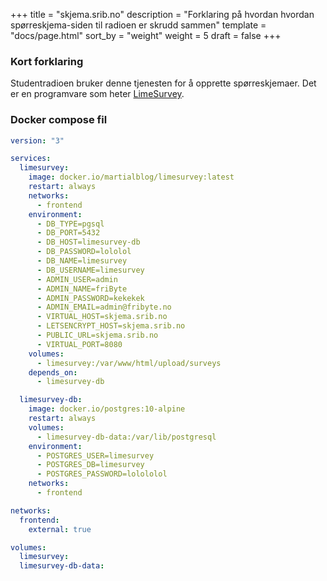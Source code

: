 +++
title = "skjema.srib.no"
description = "Forklaring på hvordan hvordan spørreskjema-siden til radioen er skrudd sammen"
template = "docs/page.html"
sort_by = "weight"
weight = 5
draft = false
+++

### Kort forklaring

Studentradioen bruker denne tjenesten for å opprette spørreskjemaer. Det er en
programvare som heter [LimeSurvey](https://github.com/LimeSurvey/LimeSurvey).

### Docker compose fil

```yaml
version: "3"

services:
  limesurvey:
    image: docker.io/martialblog/limesurvey:latest
    restart: always
    networks:
      - frontend
    environment:
      - DB_TYPE=pgsql
      - DB_PORT=5432
      - DB_HOST=limesurvey-db
      - DB_PASSWORD=lololol
      - DB_NAME=limesurvey
      - DB_USERNAME=limesurvey
      - ADMIN_USER=admin
      - ADMIN_NAME=friByte
      - ADMIN_PASSWORD=kekekek
      - ADMIN_EMAIL=admin@fribyte.no
      - VIRTUAL_HOST=skjema.srib.no
      - LETSENCRYPT_HOST=skjema.srib.no
      - PUBLIC_URL=skjema.srib.no
      - VIRTUAL_PORT=8080
    volumes:
      - limesurvey:/var/www/html/upload/surveys
    depends_on:
      - limesurvey-db

  limesurvey-db:
    image: docker.io/postgres:10-alpine
    restart: always
    volumes:
      - limesurvey-db-data:/var/lib/postgresql
    environment:
      - POSTGRES_USER=limesurvey
      - POSTGRES_DB=limesurvey
      - POSTGRES_PASSWORD=lolololol
    networks:
      - frontend

networks:
  frontend:
    external: true

volumes:
  limesurvey:
  limesurvey-db-data:
```
